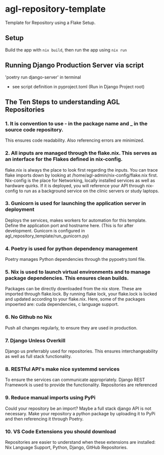 # agl-repository-template
Template for Repository using a Flake Setup.

## Setup
Build the app with `nix build`, then run the app using `nix run`

## Running Django Production Server via script
'poetry run django-server' in terminal
- see script definition in pyproject.toml (Run in Django Project root)

## The Ten Steps to understanding AGL Repositories

### 1. It is convention to use - in the package name and _ in the source code repository.

This ensures code readability. Also referencing errors are minimized.

### 2. All inputs are managed through the flake.nix. This serves as an interface for the Flakes defined in nix-config.

flake.nix is always the place to look first regarding the inputs. You can trace flake imports down by looking at /home/agl-admin/nix-config/flake.nix first. Nix-config is the place for Networking, locally installed services as well as hardware quirks. If it is deployed, you will reference your API through nix-config to run as a background service on the clinic servers or study laptops.

### 3. Gunicorn is used for launching the application server in deployment

Deploys the services, makes workers for automation for this template. Define the application port and hostname here. (This is for after development. Gunicorn is configured in agl_repository_template/run_gunicorn.py)

### 4. Poetry is used for python dependency management

Poetry manages Python dependencies through the pypoetry.toml file.

### 5. Nix is used to launch virtual environments and to manage package dependencies. This ensures clean builds.

Packages can be directly downloaded from the nix store. These are imported through flake.lock. By running flake lock, your flake.lock is locked and updated according to your flake.nix. Here, some of the packages impoerted are: cuda dependencies, c language support.

### 6. No Github no Nix

Push all changes regularly, to ensure they are used in production.

### 7. Django Unless Overkill

Django us preferrably used for repositories. This ensures interchangeability as well as full stack functionality.

### 8. RESTful API's make nice systemmd services

To ensure the services can communicate appropriately. Django REST Framework is used to provide the functionality. Repositories are referenced

### 9. Reduce manual imports using PyPi

Could your repository be an import? Maybe a full stack django API is not necessary. Make your repository a python package by uploading it to PyPi and then referencing it through Poetry. 

### 10. VS Code Extensions you should download

Repositories are easier to understand when these extensions are installed: Nix Language Support, Python, Django, GitHub Repositories.
